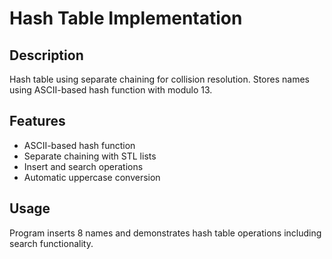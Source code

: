 # Hash Table Implementation

## Description
Hash table using separate chaining for collision resolution. Stores names using ASCII-based hash function with modulo 13.

## Features
- ASCII-based hash function
- Separate chaining with STL lists
- Insert and search operations
- Automatic uppercase conversion

## Usage
Program inserts 8 names and demonstrates hash table operations including search functionality.
